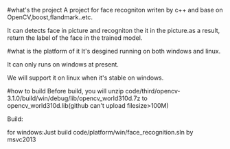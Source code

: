 #what's the project
A project for face recogniton writen by c++ and base on OpenCV,boost,flandmark..etc.

It can detects face in picture and recogniton the it in the picture.as a result, return the label of the face in the trained model.

#what is the platform of it
It's desgined running on both windows and linux.

It can only runs on windows at present.

We will support it on linux when it's stable on windows.

#how to build
Before build, you will unzip code/third/opencv-3.1.0/build/win/debug/lib/opencv_world310d.7z to opencv_world310d.lib(github can't upload filesize>100M)

Build:

for windows:Just build code/platform/win/face_recognition.sln by msvc2013
